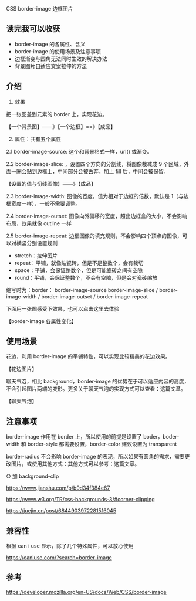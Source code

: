 CSS border-image 边框图片

## 读完我可以收获

- border-image 的各属性、含义
- border-image 的使用场景及注意事项
- 边框渐变与圆角无法同时生效的解决办法
- 背景图片自适应文案拉伸的方法

## 介绍

1. 效果

把一张图盖到元素的 border 上，实现花边。

【一个背景图】——》【一个边框】==》【成品】

2. 属性：共有五个属性

2.1 border-image-source: 这个和背景格式一样，url() 或渐变。

2.2 border-image-slice: ，设置四个方向的分割线，将图像裁减成 9 个区域，外面一圈会贴到边框上，中间部分会被丢弃，加上 fill 后，中间会被保留。

【设置的值与切线图像】——》【成品】

2.3 border-image-width: 图像的宽度，值为相对于边框的倍数，默认是 1（与边框宽度一样），一般不需要调整。

2.4 border-image-outset: 图像向外偏移的宽度，超出边框盒的大小，不会影响布局，效果就像 outline 一样

2.5 border-image-repeat: 边框图像的填充规则，不会影响四个顶点的图像，可以对横竖分别设置规则

- stretch：拉伸图片
- repeat：平铺，就像贴瓷砖，但是不是整数个，会有裁切
- space：平铺，会保证整数个，但是可能瓷砖之间有空隙
- round：平铺，会保证整数个，不会有空隙，但是会对瓷砖缩放

缩写时为：border：  border-image-source border-image-slice / border-image-width / border-image-outset / border-image-repeat

下面用一张图感受下效果，也可以点击这里去体验

【border-image 各属性变化】

## 使用场景

花边，利用 border-image 的平铺特性，可以实现比较精美的花边效果。

【花边图片】

聊天气泡，相比 background，border-image 的优势在于可以适应内容的高度，不会引起图片两端的变形。更多关于聊天气泡的实现方式可以查看：这篇文章。

【聊天气泡】

## 注意事项

border-image 作用在 border 上，所以使用的前提是设置了 boder，boder-width 和 border-style 都需要设置，border-color 建议设置为 transparent

border-radius 不会影响 border-image 的表现，所以如果有圆角的需求，需要更改图片，或使用其他方式：其他方式可以参考：这篇文章。

○ 加 background-clip

https://www.jianshu.com/p/b9d34f384e67

https://www.w3.org/TR/css-backgrounds-3/#corner-clipping

https://juejin.cn/post/6844903972281516045

## 兼容性

根据 can i use 显示，除了几个特殊属性，可以放心使用

https://caniuse.com/?search=border-image

## 参考

https://developer.mozilla.org/en-US/docs/Web/CSS/border-image

